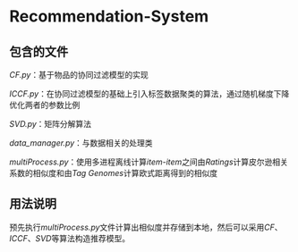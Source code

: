 # Recommendation-System

## 包含的文件

*CF.py*：基于物品的协同过滤模型的实现

*ICCF.py*：在协同过滤模型的基础上引入标签数据聚类的算法，通过随机梯度下降优化两者的参数比例

*SVD.py*：矩阵分解算法

*data_manager.py*：与数据相关的处理类

*multiProcess.py*：使用多进程离线计算*item-item*之间由*Ratings*计算皮尔逊相关系数的相似度和由*Tag Genomes*计算欧式距离得到的相似度

## 用法说明

预先执行*multiProcess.py*文件计算出相似度并存储到本地，然后可以采用*CF*、*ICCF*、*SVD*等算法构造推荐模型。